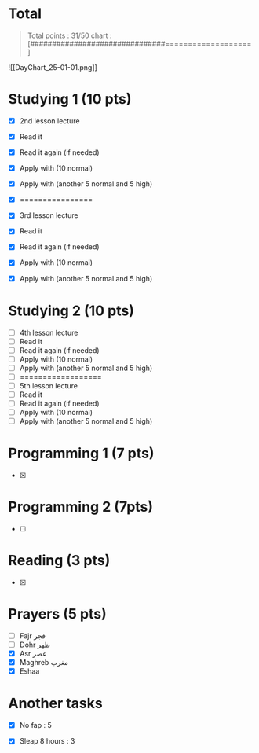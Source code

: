 # Total

> Total points : 31/50
> chart : [###############################=================== ]

![[DayChart_25-01-01.png]]

# Studying 1 (10 pts)

- [x] 2nd lesson lecture
- [x] Read it
- [x] Read it again (if needed)
- [x] Apply with (10 normal)
- [x] Apply with (another 5 normal and 5 high)
- [x] ================
- [x] 3rd lesson lecture
- [x] Read it
- [x] Read it again (if needed)
- [x] Apply with (10 normal)
- [x] Apply with (another 5 normal and 5 high)


# Studying 2 (10 pts)

- [ ] 4th lesson lecture
- [ ] Read it
- [ ] Read it again (if needed)
- [ ] Apply with (10 normal)
- [ ] Apply with (another 5 normal and 5 high)
- [ ] ==================
- [ ] 5th lesson lecture
- [ ] Read it
- [ ] Read it again (if needed)
- [ ] Apply with (10 normal)
- [ ] Apply with (another 5 normal and 5 high)

# Programming 1 (7 pts)
- [x] 

# Programming 2 (7pts)
- [ ] 

# Reading (3 pts)
- [x] 

# Prayers (5 pts)
- [ ] Fajr فجر
- [ ] Dohr ظهر
- [x] Asr عصر
- [x] Maghreb مغرب
- [x] Eshaa 

# Another tasks
- [x] No fap : 5
- [x] Sleap 8 hours : 3

